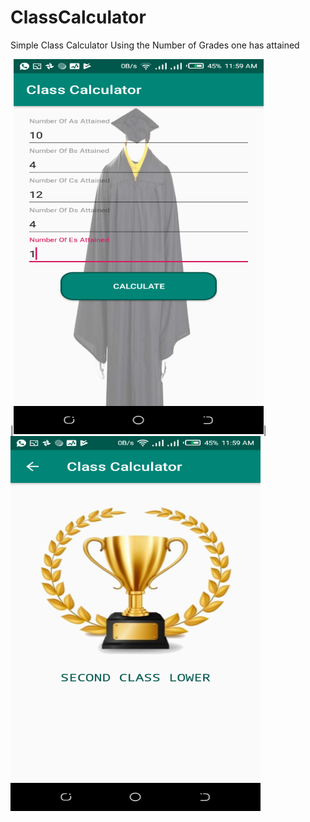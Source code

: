 # ClassCalculator
Simple Class Calculator Using the Number of Grades one has attained

|<img src= "1.png" width = "400" height = "600">|
<img src= "2.png" width = "400" height = "600">
